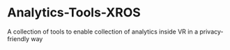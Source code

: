 # Analytics-Tools-XROS
A collection of tools to enable collection of analytics inside VR in a privacy-friendly way

